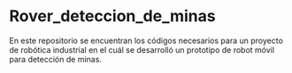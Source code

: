 # Rover_deteccion_de_minas
En este repositorio se encuentran los códigos necesarios para un proyecto de robótica industrial en el cuál se desarrolló un prototipo de robot móvil para detección de minas.
